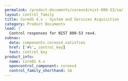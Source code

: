 ```yaml
---
permalink: /product-documents/coreos4/nist-800-53/sa/
layout: control_family
title: CoreOS 4.x - System and Services Acquisition
category: Product Documents
lead: |
  Control responses for NIST 800-53 rev4.
subnav:
  data: components.coreos4.satisfies
  href: ['#%', control_key]
  text: control_key
product_info:
  name: CoreOS 4.x
  opencontrol_component: coreos4
  control_family_shorthand: SA
---
```

